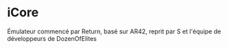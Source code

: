 iCore
=====

Émulateur commencé par Return, basé sur AR42, reprit par S et l'équipe de développeurs de DozenOfElites